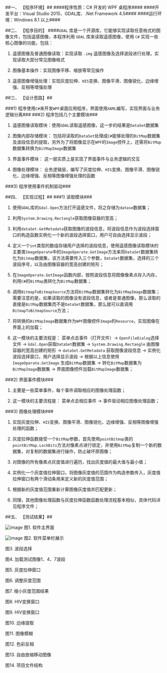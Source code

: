 ##一、	【程序环境】##
####程序性质：C# 开发的 WPF 桌程序####
####开发平台：Visual Studio 2015、GDAL库、.Net Framework 4.5####
####运行环境：Windows 8.1 以上####

##二、	【程序目的】
####`GDAL` 库是一个开源库，它能够实现读取任意格式的图像文件，包括遥感图像，本程序利用 `GDAL` 库来读取遥感图像，使用 `C#` 实现一些核心图像的功能，包括：

1.	遥感图像及普通图像读取：实现读取 `.img` 遥感图像及选择波段进行处理，实现读取大部分常见图像格式

2.	图像基本操作：实现图像平移、缩放等常见操作 

3.	遥感图像增强处理：实现灰度拉伸、`HIS`变换、图像平滑、图像锐化、边缘增强、反相等增强处理

##三、	【设计思路】##

###1)	程序使用`C#`来开发`WPF`桌面应用程序，界面使用`XAML`编写，实现界面与业务逻辑分离###
###2)	程序包括几个主要模块###

1.	遥感图像读取模块：使用`GDAL`读取遥感图像，这一步的结果是`DataSet`数据集

2.	图像内部存储模块： 包括将读取的`DataSet`处理成`C#`能够处理的`BitMap`数据集及波段信息的提取，另外为了将图像显示在`WPF`的`Image`控件上，还需将`BitMap`数据集转换为`BitMapImage`数据集

3.	界面事件模块： 这一层实质上是实现了界面事件与业务逻辑的交互

4.	图像处理模块： 业务逻辑层，编写了灰度拉伸、`HIS`变换、图像平滑、图像锐化、边缘增强、反相等图像增强处理的函数

###3)	程序使用事件机制驱动###

##四、	【实现过程】##
###1)	读取模块###

1.	使用`GDAL`库的`Gdal.Open`方法打开遥感文件，将之存储为`datase`数据集；

2.	利用`System.Drawing.Rectangle`获取图像容器的宽高；

3.	利用`dataSet.GetMetadata`获取图像的波段信息，将波段信息作为波段选择窗口的构造函数实例化一个新的波段选择窗口，用户可自由选择显示波段；

4.	定义一个`int`类型的数组存储用户选择的波段信息，使用遥感图像读取模块的主要类`ImageOperate`中的`ImageOperate.GetImage`方法来将`DataSet`数据集转化为`Bitmap`数据集，该方法需要传入三个参数，`DataSet`数据集，选择的三个波段序号，以及由图像容器的宽高创建的矩形；

5.	在`ImageOperate.GetImage`函数内部，按照波段信息将图像像素点存入内存，利用`C#`的`BitMap`类转化为`BitMap`数据集；

6.	调用`BitmapToBitmapSource`方法将`BitMap`数据集转化为`BitMapImage`数据集；需要注意的是，如果读取的图像没有波段信息，或者是普通图像，那么读取的直接是`BitMap`数据集而不是`DataSet`数据集，那么就可以直调用`BitmapToBitmapSource`方法；

7.	将转换的`BitMapImage`数据集作为`WPF`图像控件`Image`的`Resource`，实现图像在界面上的加载；

8.	这一模块的主要流程是： 菜单点击事件（打开文件）-> `OpenFileDialog`选择文件 -> `Gdal.Open`获取`DataSet`数据集 -> `System.Drawing.Rectangle` 由图像容器的宽高创建的矩形 -> `dataSet.GetMetadata` 获取图像波段信息 -> 实例化波段选择窗口，用户选择显示波段 -> 根据以上信息使用 `ImageOperate.GetImage` 生成`BitMap`数据集 -> 转化`BitMap`数据集为`BitMapImage`数据集 -> 界面图像控件加载`BitMapImage`数据集；

###2)	界面事件模块###

1.	主要是一些菜单事件，每个事件调取相应的图像处理函数；

2.	这一模块的主要流程是： 菜单点击相应事件 -> 事件驱动相应图像处理函数；

###3)	图像处理模块###

1.	实现灰度拉伸、`HIS`变换、图像平滑、图像锐化、边缘增强、反相等图像增强处理的函数；

2.	灰度拉伸函数接受一个`BitMap`参数，首先使用`pointBitmap`类的`pointBitMap.LockBits`方法对像素点进行锁定，并使用`BitMap`复制一个新的数据集，对复制的数据集进行操作，防止破坏原图像；

3.	对图像的所有像素点灰度值进行遍历，找出灰度值的最大值与最小值；

4.	实例化一个灰度值拉伸窗口，将图像灰度值的范围作为构造参数传入，灰度值拉伸窗口有两个滑动条用来定义新的灰度值范围；

5.	根据新的灰度值范围重新计算图像灰度值并匹配更新；

6.	同理，其他图像处理函数与灰度拉伸函数函数处理流程基本相似，具体代码详见程序文件；

##五、	【测试结果】##

![image](https://github.com/intMinor/RemoteSensingImageProcess/blob/master/Screenshots/1.png)
图1. 软件主界面

![image](https://github.com/intMinor/RemoteSensingImageProcess/blob/master/Screenshots/2.png)
图2. 软件菜单栏展示

图3. 波段选择

图4. 加载测试图像1、4、7波段

图5. 灰度拉伸窗口

图6. 调整灰度范围

图7. 缩小灰度范围结果

图8. HIV变换窗口

图9. HIV变换窗口

图10. 边缘提取

图11. 图像模糊

图12. 色彩反相

图13. 自由放缩移动图像

图14. 项目文件结构


